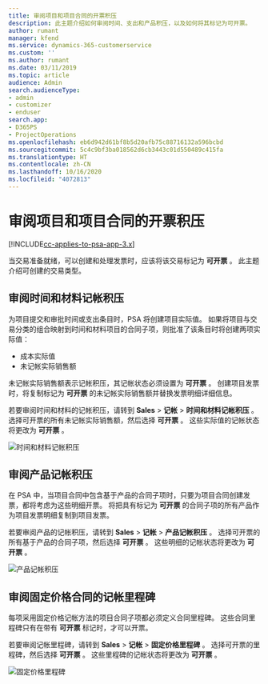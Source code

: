 ```yaml
---
title: 审阅项目和项目合同的开票积压
description: 此主题介绍如何审阅时间、支出和产品积压，以及如何将其标记为可开票。
author: rumant
manager: kfend
ms.service: dynamics-365-customerservice
ms.custom: ''
ms.author: rumant
ms.date: 03/11/2019
ms.topic: article
audience: Admin
search.audienceType:
- admin
- customizer
- enduser
search.app:
- D365PS
- ProjectOperations
ms.openlocfilehash: eb6d942d61bf8b5d20afb75c88716132a596bcbd
ms.sourcegitcommit: 5c4c9bf3ba018562d6cb3443c01d550489c415fa
ms.translationtype: HT
ms.contentlocale: zh-CN
ms.lasthandoff: 10/16/2020
ms.locfileid: "4072813"
---
```

# <a name="review-the-invoicing-backlog-on-projects-and-project-contracts"></a>审阅项目和项目合同的开票积压

[!INCLUDE[cc-applies-to-psa-app-3.x](../includes/cc-applies-to-psa-app-3x.md)]

当交易准备就绪，可以创建和处理发票时，应该将该交易标记为 **可开票** 。 此主题介绍可创建的交易类型。

## <a name="review-the-time-and-material-billing-backlog"></a>审阅时间和材料记帐积压

为项目提交和审批时间或支出条目时，PSA 将创建项目实际值。 如果将项目与交易分类的组合映射到时间和材料项目的合同子项，则批准了该条目时将创建两项实际值：

- 成本实际值 
- 未记帐实际销售额

未记帐实际销售额表示记帐积压，其记帐状态必须设置为 **可开票** 。 创建项目发票时，将复制标记为 **可开票** 的未记帐实际销售额并替换发票明细详细信息。

若要审阅时间和材料的记帐积压，请转到 **Sales** \> **记帐** \> **时间和材料记帐积压** 。 选择可开票的所有未记帐实际销售额，然后选择 **可开票** 。 这些实际值的记帐状态将更改为 **可开票** 。

![时间和材料记帐积压](media/TMBacklog.png)

## <a name="review-the-product-billing-backlog"></a>审阅产品记帐积压

在 PSA 中，当项目合同中包含基于产品的合同子项时，只要为项目合同创建发票，都将考虑为这些明细开票。 将把具有标记为 **可开票** 的合同子项的所有产品作为项目发票明细复制到项目发票。

若要审阅产品的记帐积压，请转到 **Sales** \> **记帐** \> **产品记帐积压** 。 选择可开票的所有基于产品的合同子项，然后选择 **可开票** 。 这些明细的记帐状态将更改为 **可开票** 。

![产品记帐积压](media/ProductBacklog.png)

## <a name="review-billing-milestones-on-fixed-price-contracts"></a>审阅固定价格合同的记帐里程碑

每项采用固定价格记帐方法的项目合同子项都必须定义合同里程碑。 这些合同里程碑只有在带有 **可开票** 标记时，才可以开票。 

若要审阅记帐里程碑，请转到 **Sales** \> **记帐** \> **固定价格里程碑** 。 选择可开票的里程碑，然后选择 **可开票** 。 这些里程碑的记帐状态将更改为 **可开票** 。

![固定价格里程碑](media/FPBacklog.png)
